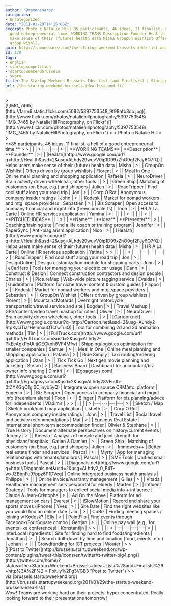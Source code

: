 ```yaml
---
author: '@ramonsuarez'
categories:
- Uncategorized
date: "2011-01-29T14:15:00Z"
excerpt: Photo c Natalie Hill 85 participants, 46 ideas, 11 finalist, a hell of a
  good entrepreneurial time. WORKING TEAMS Description Founder Heal.th Helps users
  make sense of their (future) health data Misha GroupOn Wishlist Offers driven by
  group wishli...
guid: http://ramonsuarez.com/the-startup-weekend-brussels-idea-list-and-fi
id: 170
tags:
- english
- startupcompetition
- startupweekendbrussels
- swbru
title: The Startup Weekend Brussels Idea List (and Finalists) | Startup Weekend Brussels
url: /the-startup-weekend-brussels-idea-list-and-fi/
---
```


<div class="posterous_bookmarklet_entry">> <div><div>[![IMG_7465](http://farm6.static.flickr.com/5092/5397753548_9f98afb3cb.jpg)](http://www.flickr.com/photos/nataliehillphotography/5397753548/ "IMG_7465 by NatalieHillPhotography, on Flickr")[](http://www.flickr.com/photos/nataliehillphotography/5397753548/ "IMG_7465 by NatalieHillPhotography, on Flickr")
> 
> Photo c Natalie Hill
> 
> </div> **85 participants, 46 ideas, 11 finalist, a hell of a good entrepreneurial time.**
> 
> |  |  |
> |---|---|
> |  | **WORKING TEAMS** | **Description** | **Founder** |
> |  | [Heal.th](http://www.google.com/url?q=http://Heal.th&usd=2&usg=ALhdy29wuvV0ip1D99xZhO9gf2FJy6Q7fQ) | Helps users make sense of their (future) health data | Misha |
> |  | GroupOn Wishlist | Offers driven by group wishlists | Florent |
> |  | Meal In One | Online meal planning and shopping application | Rafaela |
> |  | NeuroDriver | Brain activity driven wheelchair, other tools |  |
> |  | Green Ship | Matching of customers (on Ebay, e.g.) and shippers | Julien |
> |  | RoadTripper | Find cool stuff along your road trip | Jon |
> |  | Corp O Rot | Anonymous company insider ratings | John |
> |  | Kodesk | Market for nomad workers and mtg. space providers | Sebastien |
> |  | Biz Scraper | Open access to company financial and mgmt info (freemium alerts) | Toon |
> |  | HR A La Carte | Online HR services application | Yamina |
> |  |  |  |  |
> |  |  |  |  |
> |  | **PITCHED IDEAS** |  |  |
> |  | **Name** | **Idea** | **Presenter** |
> |  | Coaching/training site | Find a life coach or training program | Jennifer |
> |  | PaperSync | Anti-plagiarism application | Nico |
> |  | [Heal.th](http://www.google.com/url?q=http://Heal.th&usd=2&usg=ALhdy29wuvV0ip1D99xZhO9gf2FJy6Q7fQ) | Helps users make sense of their (future) health data | Misha |
> |  | HR A La Carte | Online HR services application | Yatina |
> 
> |  |  |  |  |
> |---|---|---|---|
> |  | RoadTripper | Find cool stuff along your road trip | Jon |
> |  | DesignOnline | Design customization module for shopping carts | John |
> |  | eCarHero | Tools for managing your electric car usage | Dann |
> |  | Construct &amp; Design | Connect construction contractors and design people | Charles |
> |  | PictureMap | Web-wide picture tagging service | Evaldas |
> |  | GuideStorm | Platform for niche travel content &amp; custom guides | Filippo |
> |  | Kodesk | Market for nomad workers and mtg. space providers | Sebastien |
> |  | GroupOn Wishlist | Offers driven by group wishlists | Florent |
> |  | Mountain4Motards | Overnight motorcycle transportation/travel service and site | Bogdan |
> |  | Travel Mashup | GPS/content/video travel mashup for cities | Olivier |
> |  | NeuroDriver | Brain activity driven wheelchair, other tools |  |
> |  | [Cartoon.net](http://www.google.com/url?q=http://Cartoon.net&usd=2&usg=ALhdy2-RtpKyciTiarHeInnxuQTcfwTuiQ) | Tool for combining 2d and 3d animation methods | Tim |
> |  | [FullTruck.com](http://www.google.com/url?q=http://FullTruck.com&usd=2&usg=ALhdy2-PkEeAgkPbUtltjGECknh8VF4Mfw) | Shipping/logistics optimization for smaller companies | Samuel |
> |  | Meal In One | Online meal planning and shopping application | Rafaela |
> |  | Ride Simply | Taxi routing/ordering application | Ozan |
> |  | Tick Tick Go | Next gen movie planning and ticketing | Stefan |
> |  | Business Board | Dashboard for accountant/biz owner info sharing | Dimitri |
> |  | [Egoagosys.com](http://www.google.com/url?q=http://Egoagosys.com&usd=2&usg=ALhdy28VFu0b-0tZYKGqO1gl0Cjinyb5yQ) | Integrate w open source CRM/etc. platform | Eugenio |
> |  | Biz Scraper | Open access to company financial and mgmt info (freemium alerts) | Toon |
> |  | Blinger | Platform for biz planning/advice for independents | Vladimir |
> 
> |  |  |  |  |
> |---|---|---|---|
> |  | Sketch / Map | Sketch book/mind map application | Lisbeth |
> |  | Corp O Rot | Anonymous company insider ratings | John |
> |  | Travel List | Social travel and activity recommendations | Mat |
> |  | Erasmus Real Estate | International short-term accommodation finder | Olivier &amp; Stephane |
> |  | True History | Document alternate perspectives on history/current events | Jeremy |
> |  | Kinesio | Analysis of muscle and joint strength for physicians/hospitals | Gatien &amp; Damien |
> |  | Green Ship | Matching of customers (on Ebay, e.g.) and shippers | Julien |
> |  | Immoweb++ | Better real estate finder and services | Pascal |
> |  | Myrty | App for managing relationships with tenants/landlords | Pascal |
> |  | SME Tools | Unified small business tools | Pascal |
> |  | [Diagonals.net](http://www.google.com/url?q=http://Diagonals.net&usd=2&usg=ALhdy2_0_E4T-wxJZBbnFu97ppz6P1DVeg) | Online integrated business health analysis | Philippe |
> |  |  | Online invoice/warranty management | Gilles |
> |  | Vitada | Healthcare management services/portal for elderly | Marten |
> |  | Influent Strategy | Tools for managers to collect social media info + influence | Claude &amp; Jean-Cristophe |
> |  | Ad On the Move | Platform for ad management on cars | Evarest |
> |  | iSlowMotion | Record and share your sports moves (iPhone) | Yves |
> |  | Site Date | Find the right websites like you would find an online date | Jim |
> |  | CoBiz | Finding meeting spaces / joining w Kodesk? | Elly |
> |  | PointFlip | Find events through Facebook/FourSquare combo | Gertjan |
> |  |  | Online pay wall (e.g., for events like conferences) | Konstantijn |
> 
> |  |  |  |  |
> |---|---|---|---|
> |  | InterLocal Ingredients | Site for finding hard to find foods/ingredients | Jonathan |
> |  |  | Search drill-down by time and location (food, events, etc.) | Johan |
> |  |  | Crowdfunding for ICT projects | Wouter |
> 
> <div style="text-align:left;"> [![Post to Twitter](http://brussels.startupweekend.org/wp-content/plugins/tweet-this/icons/en/twitter/tt-twitter-big4.png)](http://twitter.com/home/?status=The+Startup+Weekend+Brussels+Idea+List+%28and+Finalists%29+http%3A%2F%2
> Fbit.ly%2Fg3VGB3 "Post to Twitter")
> 
> </div></div>

<div class="posterous_quote_citation">via [brussels.startupweekend.org](http://brussels.startupweekend.org/2011/01/29/the-startup-weekend-brussels-idea-list/)</div>Wow! Teams are working hard on their projects, hyper concentrated. Really looking forward to their presentations tomorrow!

</div>